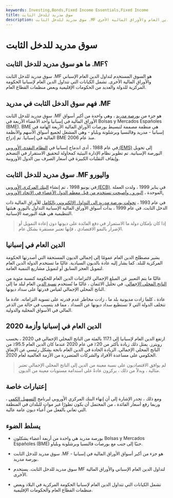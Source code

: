 ```yaml
---
keywords: Investing,Bonds,Fixed Income Essentials,Fixed Income
title: سوق مدريد للدخل الثابت
description: سوق مدريد للدخل الثابت .MF هو السوق الذي تستخدمه الحكومات المركزية وبعض الحكومات الإقليمية في إسبانيا لتداول الدين العام والأوراق المالية الأخرى.
---
```


# سوق مدريد للدخل الثابت
## ما هو سوق مدريد للدخل الثابت .MF؟

سوق مدريد للدخل الثابت .MF هو السوق المستخدم لتداول الدين العام الإسباني والأوراق المالية الأخرى. تشمل الكيانات التي تتداول الدين العام لإسبانيا الحكومة المركزية للدولة والعديد من الحكومات الإقليمية وبعض منظمات القطاع العام.

## فهم سوق الدخل الثابت في مدريد .MF

سوق مدريد للدخل الثابت .MF هو جزء من [بورصة مدريد](/madridstockexchange) ، وهي واحدة من أكبر أسواق الأوراق المالية في إسبانيا وأحد الأعضاء الأربعة في Bolsas y Mercados Españoles (BME). BME هي منظمة مصممة لتبسيط بورصات الأوراق المالية الأربعة الهامة في إسبانيا - مدريد وفالنسيا وبرشلونة وبلباو - وهي المشغل لجميع أسواق الأسهم والأنظمة المالية في إسبانيا. تم إدراج BME منذ عام 2006.

في عام 1988 ، أدى اندماج إسبانيا في [النظام النقدي الأوروبي (EMS)](/ems) إلى تحويل البورصة الإسبانية. تم تطوير نظام الإدارة البيئية كمحاولة لتحقيق الاستقرار في التضخم وإيقاف التقلبات الكبيرة في أسعار الصرف بين الدول الأوروبية.

## سوق مدريد للدخل الثابت .MF واليورو

في يونيو 1998 ، تم إنشاء [البنك المركزي الأوروبي (ECB)](/europeancentralbank). في يناير 1999 ، ولدت العملة الموحدة ، [اليورو ، وأصبحت تستخدم من قبل معظم الدول الأعضاء في الاتحاد الأوروبي.](/euro)

في عام 1993 ، [تحولت بورصة مدريد إلى التداول الإلكتروني بالكامل](/madridsecats) للأوراق المالية ذات الدخل الثابت. في عام 1999 ، بدأت أسواق الأوراق المالية الإسبانية التداول باليورو. هيئتها التنظيمية هي هيئة البورصة الإسبانية.

> إذا كان بإمكان دولة ما الاستمرار في دفع الفائدة على ديونها دون إعادة التمويل أو الإضرار بالنمو الاقتصادي ، فإنها تعتبر مستقرة بشكل عام.

>

## الدين العام في إسبانيا

يشير مصطلح الدين العام عمومًا إلى إجمالي الديون المستحقة التي أصدرتها الحكومة المركزية للبلد. كما يشار إليه عادة بالديون السيادية. غالبًا ما تستخدم الدولة الدين العام لتمويل العجز السابق أو لتمويل مشاريع التنمية العامة.

غالبًا ما يتم التعبير عن المبلغ الإجمالي لالتزامات الدين العام للحكومة كنسبة مئوية من [الناتج المحلي الإجمالي](/gdp). في تحليل الائتمان ، غالبًا ما تُستخدم [نسبة الدين](/debtgdpratio) العام لبلد ما إلى الناتج المحلي الإجمالي لقياس قدرتها على سداد ديونها.

عادة ، كلما زادت مديونية بلد ما ، زادت مخاطر عدم قدرته على تسوية التزاماته. عادة ما تتخلف الدولة التي لا تستطيع سداد ديونها عن السداد ، مما قد يتسبب في حالة من الذعر المالي في الأسواق المحلية والدولية.

## الدين العام في إسبانيا وأزمة 2020

ارتفع الدين العام لإسبانيا إلى 117.1 بالمئة من الناتج المحلي الإجمالي في 2020 ، بحسب رويترز. يمثل ذلك زيادة بأكثر من 20٪ في عام 2020 عندما كان الدين العام 95.5٪ من الناتج المحلي الإجمالي. الزيادة الحادة في الدين العام ناتجة بشكل رئيسي عن الإنفاق الحكومي على مساعدة الأفراد والشركات المتضررة من الأزمة العالمية لعام 2020.

> لم يوافق الاقتصاديون على نسبة معينة من الدين إلى الناتج المحلي الإجمالي تعتبر مثالية ، وبدلاً من ذلك ، يركزون عادةً على استدامة مستويات معينة من الديون.

>

## إعتبارات خاصة

ومع ذلك ، تجدر الإشارة إلى أن إنهاء البنك المركزي الأوروبي لبرنامج [التسهيل الكمي](/quantitative-easing) ، وربما رفع أسعار الفائدة ، من المحتمل أن يكون تطورًا غير مواتٍ للبلدان في المنطقة التي تعاني بالفعل من أعباء ديون عامة عالية.

## يسلط الضوء

- بورصة مدريد هي واحدة من أربعة أعضاء يشكلون Bolsas y Mercados Españoles (BME) جنبًا إلى جنب مع بورصات فالنسيا وبرشلونة وبلباو.

- سوق مدريد للدخل الثابت .MF هو جزء من أكبر أسواق الأوراق المالية في إسبانيا - بورصة مدريد.

- سوق مدريد للدخل الثابت. يستخدم MF لتداول الدين العام الإسباني والأوراق المالية الأخرى.

- تشمل الكيانات التي تتداول الدين العام لإسبانيا الحكومة المركزية في البلاد وبعض منظمات القطاع العام والحكومات الإقليمية.


